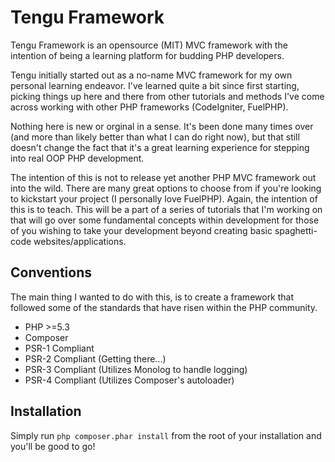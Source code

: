 Tengu Framework
===============

Tengu Framework is an opensource (MIT) MVC framework with the intention of being a learning platform for budding PHP developers.

Tengu initially started out as a no-name MVC framework for my own personal learning endeavor. I've learned quite a bit since first starting, picking things up here and there from other tutorials and methods I've come across working with other PHP frameworks (CodeIgniter, FuelPHP).

Nothing here is new or orginal in a sense. It's been done many times over (and more than likely better than what I can do right now), but that still doesn't change the fact that it's a great learning experience for stepping into real OOP PHP development.

The intention of this is not to release yet another PHP MVC framework out into the wild. There are many great options to choose from if you're looking to kickstart your project (I personally love FuelPHP). Again, the intention of this is to teach. This will be a part of a series of tutorials that I'm working on that will go over some fundamental concepts within development for those of you wishing to take your development beyond creating basic spaghetti-code websites/applications.

Conventions
-----------
The main thing I wanted to do with this, is to create a framework that followed some of the standards that have risen within the PHP community.

* PHP >=5.3
* Composer
* PSR-1 Compliant
* PSR-2 Compliant (Getting there...)
* PSR-3 Compliant (Utilizes Monolog to handle logging)
* PSR-4 Compliant (Utilizes Composer's autoloader)

Installation
------------
Simply run `php composer.phar install` from the root of your installation and you'll be good to go!
